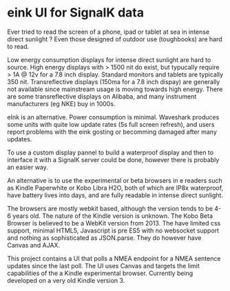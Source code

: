 # eink UI for SignalK data

Ever tried to read the screen of a phone, ipad or tablet at sea in intense direct sunlight ? Even those designed of outdoor use (toughbooks) are hard to read.

Low energy consumption displays for intense direct sunlight are hard to source. High energy displays with > 1500 nit  do exist, but typucally require > 1A @ 12v for a 7.8 inch display. Standard monitors and tablets are typically 350 nit.
Transreflective displays (150ma for a 7.8 inch dispay) are generally not available since mainstream usage is moving towards high energy. There are some transreflective displays on Alibaba, and many instrument manufacturers (eg NKE) buy in 1000s.

eInk is an alternative. Power consumption is minimal. Waveshark produces some units with quite low update rates (5s full screen refresh), and users report problems with the eink gosting or becomming damaged after many updates.

To use a custom display pannel to build a waterproof display and then to interface it with a SignalK server could be done, however there is probably an easier way.

An alternative is to use the experimental or beta browsers  in e readers such as Kindle Paperwhite or Kobo Libra H2O, both of which are IP8x waterproof, have battery lives into days, and are fully readable in intense direct sunlight. 

The browsers are mostly webkit based, although the version tends to be 4-6 years old. The nature of the Kindle version is unknown. The Kobo Beta Browser is believed to be a WebKit version from 2013. The have limited css support, minimal HTML5, Javascript is pre ES5 with no websocket support and nothing as sophisticated as JSON.parse. They do however have Canvas and AJAX.

This project contains a UI that polls a NMEA endpoint for a NMEA sentence updates since the last poll. The UI uses Canvas and targets the limit capabilities of the a Kindle experimental browser. Currently being developed on a very old Kindle version 3.

